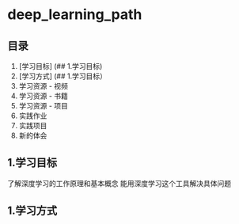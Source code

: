 # deep_learning_path

## 目录
1. [学习目标] (## 1.学习目标)
2. [学习方式] (## 1.学习目标）
3. 学习资源 - 视频
4. 学习资源 - 书籍
5. 学习资源 - 项目
6. 实践作业
7. 实践项目
8. 新的体会

## 1.学习目标
了解深度学习的工作原理和基本概念
能用深度学习这个工具解决具体问题


## 1.学习方式
